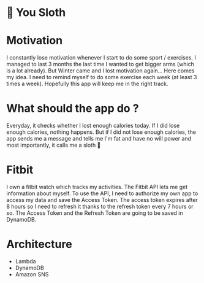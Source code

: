 # 🦥 You Sloth

# Motivation
I constantly lose motivation whenever I start to do some sport / exercises.
I managed to last 3 months the last time I wanted to get bigger arms (which is a lot already).
But Winter came and I lost motivation again...
Here comes my idea. I need to remind myself to do some exercise each week (at least 3 times a week). Hopefully this app will keep me in the right track.

# What should the app do ?

Everyday, it checks whether I lost enough calories today. If I did lose enough calories, nothing happens.
But if I did not lose enough calories, the app sends me a message and tells me I'm fat and have no will power and most importantly, it calls me a sloth 🦥

# Fitbit

I own a fitbit watch which tracks my activities. The Fitbit API lets me get information about myself.
To use the API, I need to authorize my own app to access my data and save the Access Token.
The access token expires after 8 hours so I need to refresh it thanks to the refresh token every 7 hours or so.
The Access Token and the Refresh Token are going to be saved in DynamoDB.

# Architecture

- Lambda
- DynamoDB
- Amazon SNS
